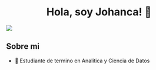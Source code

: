 <div align="center">
<h1 align="center">Hola, soy Johanca! </a> 👋</h1>
</div>
<img src="![portada](https://github.com/Johanca15/Johanca15/assets/132470565/e2640b8b-8115-4354-841c-2c913ac0cd52)
">


## Sobre mi

- 📲 Estudiante de termino en Analitica y Ciencia de Datos

